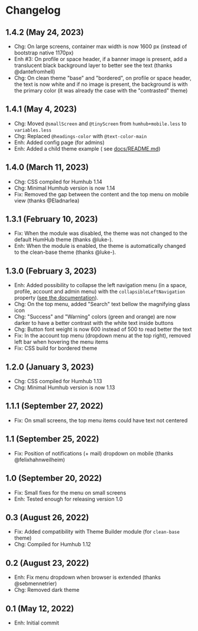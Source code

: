 Changelog
=========

1.4.2 (May 24, 2023)
--------------------

- Chg: On large screens, container max width is now 1600 px (instead of bootstrap native 1170px)
- Enh #3: On profile or space header, if a banner image is present, add a translucent black background layer to better
  see the text (thanks @dantefromhell)
- Chg: On clean theme "base" and "bordered", on profile or space header, the text is now white and if no image is
  present, the background is with the primary color (it was already the case with the "contrasted" theme)

1.4.1 (May 4, 2023)
--------------------

- Chg: Moved `@smallScreen` and `@tinyScreen` from `humhub+mobile.less` to `variables.less`
- Chg: Replaced `@headings-color` with `@text-color-main`
- Enh: Added config page (for admins)
- Enh: Added a child theme example (
  see [docs/README.md](https://github.com/cuzy-app/humhub-modules-clean-theme/blob/master/docs/README.md#child-themes))

1.4.0 (March 11, 2023)
--------------------

- Chg: CSS compiled for Humhub 1.14
- Chg: Minimal Humhub version is now 1.14
- Fix: Removed the gap between the content and the top menu on mobile view (thanks @Eladnarlea)

1.3.1 (February 10, 2023)
--------------------

- Fix: When the module was disabled, the theme was not changed to the default HumHub theme (thanks @luke-).
- Enh: When the module is enabled, the theme is automatically changed to the clean-base theme (thanks @luke-).

1.3.0 (February 3, 2023)
--------------------

- Enh: Added possibility to collapse the left navigation menu (in a space, profile, account and admin menu) with
  the `collapsibleLeftNavigation`
  property ([see the documentation](https://docs.humhub.org/docs/admin/advanced-configuration)).
- Chg: On the top menu, added "Search" text bellow the magnifying glass icon
- Chg: "Success" and "Warning" colors (green and orange) are now darker to have a better contrast with the white text
  inside buttons
- Chg: Button font weight is now 600 instead of 500 to read better the text
- Fix: In the account top menu (dropdown menu at the top right), removed left bar when hovering the menu items
- Fix: CSS build for bordered theme

1.2.0 (January 3, 2023)
--------------------

- Chg: CSS compiled for Humhub 1.13
- Chg: Minimal Humhub version is now 1.13

1.1.1 (September 27, 2022)
--------------------

- Fix: On small screens, the top menu items could have text not centered

1.1 (September 25, 2022)
--------------------

- Fix: Position of notifications (+ mail) dropdown on mobile (thanks @felixhahnweilheim)

1.0 (September 20, 2022)
--------------------

- Fix: Small fixes for the menu on small screens
- Enh: Tested enough for releasing version 1.0

0.3 (August 26, 2022)
--------------------

- Fix: Added compatibility with Theme Builder module (for `clean-base` theme)
- Chg: Compiled for Humhub 1.12

0.2 (August 23, 2022)
--------------------

- Enh: Fix menu dropdown when browser is extended (thanks @sebmennetrier)
- Chg: Removed dark theme

0.1 (May 12, 2022)
--------------------

- Enh: Initial commit